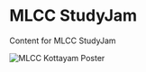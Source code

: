 # MLCC StudyJam
Content for MLCC StudyJam

![MLCC Kottayam Poster](https://drive.google.com/file/d/1F3HwNWDtogStHQd8F1pfc1H3DaF-PS8N/preview)
